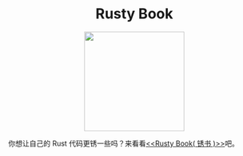 <h1 align="center">Rusty Book</h1>

<div align="center">
    <img height="200px" src="https://github.com/sunface/rust-cookbook/blob/main/assets/banner1.png?raw=true">
</div>
   
<div align="center">

</div>

你想让自己的 Rust 代码更锈一些吗？来看看[<<Rusty Book( 锈书 )>>]((https://github.com/studyrs/rusty-book))吧。




